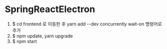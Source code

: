 # SpringReactElectron

1. $ cd frontend 로 이동한 후 yarn add --dev concurrently wait-on 명령어로 추가
2. $ npm update, yarn upgrade
5. $ npm start
